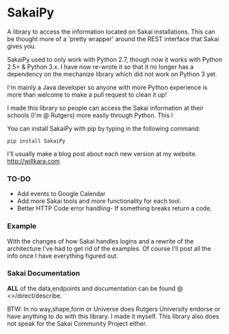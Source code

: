 SakaiPy
=======

A library to access the information located on Sakai installations. This can be thought more of a 'pretty wrapper' around the REST interface that Sakai gives you.

SakaiPy used to only work with Python 2.7, though now it works with Python 2.5> & Python 3.x. I have now re-wrote it so that it no longer has a dependency on the mechanize library which did not work on Python 3 yet. 

I'm mainly a Java developer so anyone with more Python experience is more than welcome to make a pull request to clean it up!

I made this library so people can access the Sakai information at their schools (I'm @ Rutgers) more easily through Python. This l

You can install SakaiPy with pip by typing in the following command:

```
pip install SakaiPy
```

I'll usually make a blog post about each new version at my website. http://willkara.com

### TO-DO
* Add events to Google Calendar
* Add more Sakai tools and more functionality for each tool.
* Better HTTP Code error handling- If something breaks return a code.

### Example

With the changes of how Sakai handles logins and a rewrite of the architecture I've had to get rid of the examples. Of course I'll post all the info once I have everything figured out.

### Sakai Documentation

**ALL** of the data,endpoints and documentation can be found @ <<Sakai Installation URL>>/direct/describe. 



BTW: In no way,shape,form or Universe does Rutgers University endorse or have anything to do with this library. I made it myself. This library also does not speak for the Sakai Community Project either.
